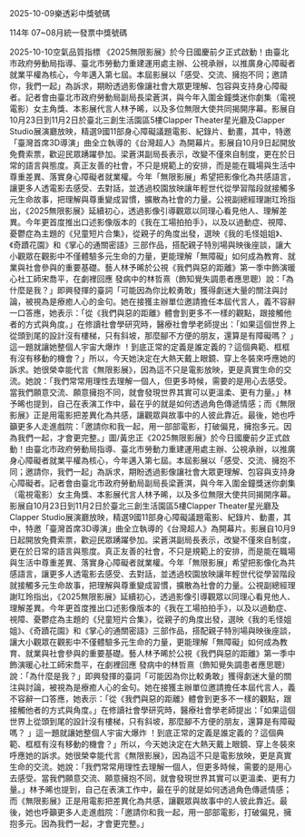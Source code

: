 
2025-10-09樂透彩中獎號碼

                                
114年 07~08月統一發票中獎號碼
                             
2025-10-10空氣品質指標
                              《2025無限影展》於今日國慶前夕正式啟動！由臺北市政府勞動局指導、臺北市勞動力重建運用處主辦、公視承辦，以推廣身心障礙者就業平權為核心，今年邁入第七屆。本屆影展以「感受、交流、擁抱不同；邀請你，我們一起」為訴求，期盼透過影像讓社會大眾更理解、包容與支持身心障礙者。記者會由臺北市政府勞動局副局長梁蒼淇，與今年入圍金鐘獎迷你劇集（電視電影）女主角獎、本影展代言人林予晞，以及多位無限大使共同揭開序幕。影展自10月23日到11月2日於臺北三創生活園區5樓Clapper Theater星光廳及Clapper Studio展演廳放映，精選9國11部身心障礙議題電影、紀錄片、動畫，其中，特邀「臺灣首席3D導演」曲全立執導的《台灣超人》為開幕片。影展自10月9日起開放免費索票，歡迎民眾踴躍參加。梁蒼淇副局長表示，改變不僅來自制度，更在於日常的語言與態度。真正友善的社會，不只是規範上的安排，而是能在職場與生活中尊重差異、落實身心障礙者就業權。今年「無限影展」希望把影像化為共感語言，讓更多人透電影去感受、去對話，並透過校園放映讓年輕世代從學習階段就接觸多元生命故事，把理解與尊重變成習慣，擴散為社會的力量。公視副總經理謝玒玲指出，《2025無限影展》延續初心，透過影像引導觀眾以同理心看見他人、理解差異。今年更首度推出口述影像版本的《我在工場拍拍手》，以及以過動症、視障、憂鬱症為主題的《兒童短片合集》，從親子的角度出發，選映《我的毛怪姐姐》、《奇蹟花園》和《掌心的通關密語》三部作品，搭配親子特別場與映後座談，讓大小觀眾在觀影中不僅體驗多元生命的力量，更能理解「無障礙」如何成為教育、就業與社會參與的重要基礎。藝人林予晞於公視《我們與惡的距離》第一季中飾演暖心社工師宋喬平，在劇裡回應 發病中的林哲熹（飾知覺失調患者應思聰）說：「為什麼是我？」即興發揮的臺詞「可能因為你比較勇敢」獲得劇迷大量的關注與討論，被視為是療癒人心的金句。她在接獲主辦單位邀請擔任本屆代言人，義不容辭一口答應，她表示：「從《我們與惡的距離》體會到更多不一樣的觀點，跟接觸他者的方式與角度。」在修讀社會學研究時，醫療社會學老師提出：「如果這個世界上從頭到尾的設計沒有樓梯，只有斜坡，那麼腳不方便的朋友，還算是有障礙嗎？ 」這一題就讓她整個人宇宙大爆炸 ！到底正常的定義是誰定義的？這個典範、框框有沒有移動的機會？」所以，今天她決定在大熱天戴上眼鏡、穿上冬裝來呼應她的訴求。她很榮幸能代言《無限影展》，因為這不只是電影放映，更是真實生命的交流。她說：「我們常常用理性去理解一個人，但更多時候，需要的是用心去感受。當我們願意交流、願意擁抱不同，就會發現世界其實可以更溫柔、更有力量。」林予晞也提到，自己在表演工作中，最在乎的就是如何透過角色傳遞情感；而《無限影展》正是用電影把差異化為共感，讓觀眾與故事中的人彼此靠近。最後，她也呼籲更多人走進戲院：「邀請你和我一起，用一部部電影，打破偏見，擁抱多元。因為我們一起，才會更完整。」圖/黃忠正《2025無限影展》於今日國慶前夕正式啟動！由臺北市政府勞動局指導、臺北市勞動力重建運用處主辦、公視承辦，以推廣身心障礙者就業平權為核心，今年邁入第七屆。本屆影展以「感受、交流、擁抱不同；邀請你，我們一起」為訴求，期盼透過影像讓社會大眾更理解、包容與支持身心障礙者。記者會由臺北市政府勞動局副局長梁蒼淇，與今年入圍金鐘獎迷你劇集（電視電影）女主角獎、本影展代言人林予晞，以及多位無限大使共同揭開序幕。影展自10月23日到11月2日於臺北三創生活園區5樓Clapper Theater星光廳及Clapper Studio展演廳放映，精選9國11部身心障礙議題電影、紀錄片、動畫，其中，特邀「臺灣首席3D導演」曲全立執導的《台灣超人》為開幕片。影展自10月9日起開放免費索票，歡迎民眾踴躍參加。梁蒼淇副局長表示，改變不僅來自制度，更在於日常的語言與態度。真正友善的社會，不只是規範上的安排，而是能在職場與生活中尊重差異、落實身心障礙者就業權。今年「無限影展」希望把影像化為共感語言，讓更多人透電影去感受、去對話，並透過校園放映讓年輕世代從學習階段就接觸多元生命故事，把理解與尊重變成習慣，擴散為社會的力量。公視副總經理謝玒玲指出，《2025無限影展》延續初心，透過影像引導觀眾以同理心看見他人、理解差異。今年更首度推出口述影像版本的《我在工場拍拍手》，以及以過動症、視障、憂鬱症為主題的《兒童短片合集》，從親子的角度出發，選映《我的毛怪姐姐》、《奇蹟花園》和《掌心的通關密語》三部作品，搭配親子特別場與映後座談，讓大小觀眾在觀影中不僅體驗多元生命的力量，更能理解「無障礙」如何成為教育、就業與社會參與的重要基礎。藝人林予晞於公視《我們與惡的距離》第一季中飾演暖心社工師宋喬平，在劇裡回應 發病中的林哲熹（飾知覺失調患者應思聰）說：「為什麼是我？」即興發揮的臺詞「可能因為你比較勇敢」獲得劇迷大量的關注與討論，被視為是療癒人心的金句。她在接獲主辦單位邀請擔任本屆代言人，義不容辭一口答應，她表示：「從《我們與惡的距離》體會到更多不一樣的觀點，跟接觸他者的方式與角度。」在修讀社會學研究時，醫療社會學老師提出：「如果這個世界上從頭到尾的設計沒有樓梯，只有斜坡，那麼腳不方便的朋友，還算是有障礙嗎？ 」這一題就讓她整個人宇宙大爆炸 ！到底正常的定義是誰定義的？這個典範、框框有沒有移動的機會？」所以，今天她決定在大熱天戴上眼鏡、穿上冬裝來呼應她的訴求。她很榮幸能代言《無限影展》，因為這不只是電影放映，更是真實生命的交流。她說：「我們常常用理性去理解一個人，但更多時候，需要的是用心去感受。當我們願意交流、願意擁抱不同，就會發現世界其實可以更溫柔、更有力量。」林予晞也提到，自己在表演工作中，最在乎的就是如何透過角色傳遞情感；而《無限影展》正是用電影把差異化為共感，讓觀眾與故事中的人彼此靠近。最後，她也呼籲更多人走進戲院：「邀請你和我一起，用一部部電影，打破偏見，擁抱多元。因為我們一起，才會更完整。」